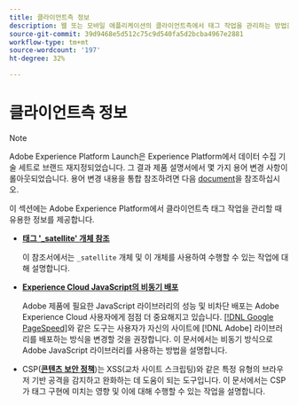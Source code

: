 ```yaml
---
title: 클라이언트측 정보
description: 웹 또는 모바일 애플리케이션의 클라이언트측에서 태그 작업을 관리하는 방법을 알아봅니다.
source-git-commit: 39d9468e5d512c75c9d540fa5d2bcba4967e2881
workflow-type: tm+mt
source-wordcount: '197'
ht-degree: 32%

---
```


# 클라이언트측 정보 

>[!NOTE]
>
>Adobe Experience Platform Launch은 Experience Platform에서 데이터 수집 기술 세트로 브랜드 재지정되었습니다. 그 결과 제품 설명서에서 몇 가지 용어 변경 사항이 롤아웃되었습니다. 용어 변경 내용을 통합 참조하려면 다음 [document](../../term-updates.md)을 참조하십시오.

이 섹션에는 Adobe Experience Platform에서 클라이언트측 태그 작업을 관리할 때 유용한 정보를 제공합니다.

* [**태그 &#39;_satellite&#39; 개체 참조**](satellite-object.md)

   이 참조서에서는 `_satellite` 개체 및 이 개체를 사용하여 수행할 수 있는 작업에 대해 설명합니다.

* [**Experience Cloud JavaScript의 비동기 배포**](asynchronous-deployment.md)

   Adobe 제품에 필요한 JavaScript 라이브러리의 성능 및 비차단 배포는 Adobe Experience Cloud 사용자에게 점점 더 중요해지고 있습니다. [[!DNL Google PageSpeed]](https://developers.google.com/speed/pagespeed/insights/)와 같은 도구는 사용자가 자신의 사이트에 [!DNL Adobe] 라이브러리를 배포하는 방식을 변경할 것을 권장합니다. 이 문서에서는 비동기 방식으로 Adobe JavaScript 라이브러리를 사용하는 방법을 설명합니다.

* CSP([**콘텐츠 보안 정책**](content-security-policy.md))는 XSS(교차 사이트 스크립팅)와 같은 특정 유형의 브라우저 기반 공격을 감지하고 완화하는 데 도움이 되는 도구입니다. 이 문서에서는 CSP가 태그 구현에 미치는 영향 및 이에 대해 수행할 수 있는 작업을 설명합니다.
